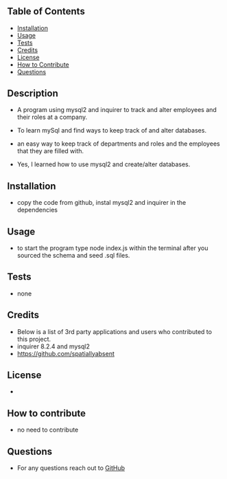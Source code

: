 # <Employee-tracker>


## Table of Contents
- [Installation](#installation)
- [Usage](#usage)
- [Tests](#tests)
- [Credits](#credits)
- [License](#license)
- [How to Contribute](#how-to-contribute)
- [Questions](#questions)


## Description
- A program using mysql2 and inquirer to track and alter employees and their roles at a company.


- To learn mySql and find ways to keep track of and alter databases.
- an easy way to keep track of departments and roles and the employees that they are filled with.
- Yes, I learned how to use mysql2 and create/alter databases.


## Installation
- copy the code from github, instal mysql2 and inquirer in the dependencies


## Usage
- to start the program type node index.js within the terminal after you sourced the schema and seed .sql files.


## Tests
- none


## Credits
- Below is a list of 3rd party applications and users who contributed to this project.
- inquirer 8.2.4 and mysql2
- https://github.com/spatiallyabsent


## License
-


## How to contribute
- no need to contribute


## Questions
- For any questions reach out to [GitHub](https://github.com/https://github.com/spatiallyabsent)